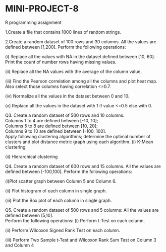 # MINI-PROJECT-8
R programming assignment 

1.Create a file that contains 1000 lines of random strings.

2.Create a random dataset of 100 rows and 30 columns. All the values are defined between [1,200].  Perform 
the following operations: 

(i) Replace all the values with NA in the dataset defined between [10, 60]. Print the count of number 
rows having missing values. 

(ii) Replace all the NA values with the average of the column value.  

(iii) Find the Pearson correlation among all the columns and plot heat map. Also select those columns 
having correlation <=0.7. 

(iv) Normalize all the values in the dataset between 0 and 10. 

(v) Replace all the values in the dataset with 1 if value <=0.5 else with 0. 

Q3. Create a random dataset of 500 rows and 10 columns.  
Columns 1 to 4 are defined between [-10, 10];  
Columns 5 to 8 are defined between [10, 20];   
Columns 9 to 10 are defined between [-100, 100].  
Apply following clustering algorithms; determine the optimal number of clusters and plot distance metric 
graph using each algorithm. 
(i) K-Mean clustering 

(ii) Hierarchical clustering 

Q4. Create a random dataset of 600 rows and 15 columns. All the values are defined between [-100,100]. 
Perform the following operations: 

(i)Plot scatter graph between Column 5 and Column 6. 

(ii) Plot histogram of each column in single graph. 

(iii) Plot the Box plot of each column in single graph. 

Q5. Create a random dataset of 500 rows and 5 columns: 
All the values are defined between [5,10].  
Perform the following operations: 
(i) Perform t-Test on each column. 

(ii) Perform Wilcoxon Signed Rank Test on each column. 

(iii) Perform Two Sample t-Test and Wilcoxon Rank Sum Test on Column 3 and Column 4
